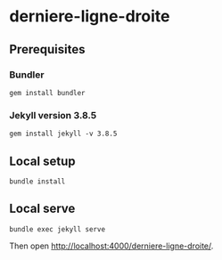 # derniere-ligne-droite

## Prerequisites

### Bundler

```
gem install bundler
```

### Jekyll version 3.8.5

```
gem install jekyll -v 3.8.5
```

## Local setup

```
bundle install
```

## Local serve

```
bundle exec jekyll serve
```

Then open [http://localhost:4000/derniere-ligne-droite/](http://localhost:4000/derniere-ligne-droite/).
